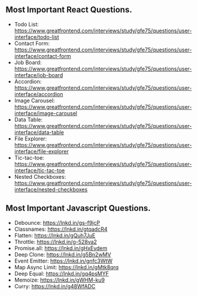 ## Most Important React Questions.
- Todo List: https://www.greatfrontend.com/interviews/study/gfe75/questions/user-interface/todo-list
- Contact Form: https://www.greatfrontend.com/interviews/study/gfe75/questions/user-interface/contact-form
- Job Board: https://www.greatfrontend.com/interviews/study/gfe75/questions/user-interface/job-board
- Accordion: https://www.greatfrontend.com/interviews/study/gfe75/questions/user-interface/accordion
- Image Carousel: https://www.greatfrontend.com/interviews/study/gfe75/questions/user-interface/image-carousel
- Data Table: https://www.greatfrontend.com/interviews/study/gfe75/questions/user-interface/data-table
- File Explorer: https://www.greatfrontend.com/interviews/study/gfe75/questions/user-interface/file-explorer
- Tic-tac-toe: https://www.greatfrontend.com/interviews/study/gfe75/questions/user-interface/tic-tac-toe
- Nested Checkboxes: https://www.greatfrontend.com/interviews/study/gfe75/questions/user-interface/nested-checkboxes

## Most Important Javascript Questions.

- Debounce: https://lnkd.in/gs-f9jcP
- Classnames: https://lnkd.in/gtqadcR4
- Flatten: https://lnkd.in/gQuh7JuE
- Throttle: https://lnkd.in/g-528va2
- Promise.all: https://lnkd.in/gHxEydem
- Deep Clone: https://lnkd.in/g5Bn2wMV
- Event Emitter: https://lnkd.in/gnfc3WtW
- Map Async Limit: https://lnkd.in/gMtk8qrq
- Deep Equal: https://lnkd.in/gq4psMYF
- Memoize: https://lnkd.in/gWHM-ku9
- Curry: https://lnkd.in/g48WfADC